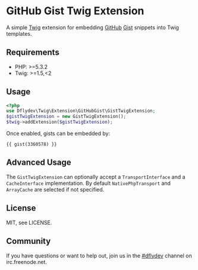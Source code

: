 GitHub Gist Twig Extension
==========================

A simple [Twig](http://twig.sensiolabs.org/) extension for embedding
[GitHub](http://github.com) [Gist](http://gist.github.com) snippets
into Twig templates.

Requirements
------------

 * PHP: >=5.3.2
 * Twig: >=1.5,<2


Usage
-----

```php
<?php
use Dflydev\Twig\Extension\GitHubGist\GistTwigExtension;
$gistTwigExtension = new GistTwigExtension();
$twig->addExtension($gistTwigExtension);
```

Once enabled, gists can be embedded by:

```twig
{{ gist(3360578) }}
```


Advanced Usage
--------------

The `GistTwigExtension` can optionally accept a `TransportInterface`
and a `CacheInterface` implementation. By default `NativePhpTransport`
and `ArrayCache` are selected if not specified.


License
-------

MIT, see LICENSE.


Community
---------

If you have questions or want to help out, join us in the
[#dflydev](irc://irc.freenode.net/#dflydev) channel on irc.freenode.net.
